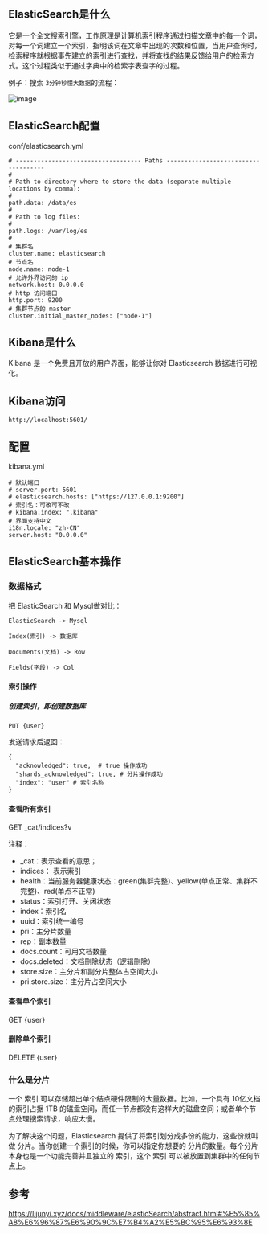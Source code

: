 ## ElasticSearch是什么

它是一个全文搜索引擎，工作原理是计算机索引程序通过扫描文章中的每一个词，对每一个词建立一个索引，指明该词在文章中出现的次数和位置，当用户查询时，检索程序就根据事先建立的索引进行查找，并将查找的结果反馈给用户的检索方式。这个过程类似于通过字典中的检索字表查字的过程。

例子：搜索 `3分钟秒懂大数据`的流程：

![image](https://github.com/chenqiaorui/L3arn/assets/28795155/25b9c255-13d9-4092-8045-0d862ba3f44c)

## ElasticSearch配置

conf/elasticsearch.yml

```
# ----------------------------------- Paths ------------------------------------
#
# Path to directory where to store the data (separate multiple locations by comma):
#
path.data: /data/es
#
# Path to log files:
#
path.logs: /var/log/es
#
# 集群名
cluster.name: elasticsearch
# 节点名
node.name: node-1
# 允许外界访问的 ip
network.host: 0.0.0.0
# http 访问端口
http.port: 9200
# 集群节点的 master
cluster.initial_master_nodes: ["node-1"]
```

## Kibana是什么

Kibana 是一个免费且开放的用户界面，能够让你对 Elasticsearch 数据进行可视化。

## Kibana访问

`http://localhost:5601/`

## 配置

kibana.yml

```
# 默认端口
# server.port: 5601
# elasticsearch.hosts: ["https://127.0.0.1:9200"]
# 索引名：可改可不改
# kibana.index: ".kibana"
# 界面支持中文
i18n.locale: "zh-CN"
server.host: "0.0.0.0"
```

## ElasticSearch基本操作

### 数据格式

把 ElasticSearch 和 Mysql做对比：

```
ElasticSearch -> Mysql

Index(索引) -> 数据库

Documents(文档) -> Row

Fields(字段) -> Col
```

#### 索引操作
##### 创建索引，即创建数据库

```
PUT {user}
```

发送请求后返回：

```
{
  "acknowledged": true,  # true 操作成功
  "shards_acknowledged": true, # 分片操作成功
  "index": "user" # 索引名称
}
```

#### 查看所有索引

GET _cat/indices?v

注释：

- _cat：表示查看的意思；
- indices： 表示索引
- health：当前服务器健康状态：green(集群完整)、yellow(单点正常、集群不完整)、red(单点不正常)
- status：索引打开、关闭状态
- index：索引名
- uuid：索引统一编号
- pri：主分片数量
- rep：副本数量
- docs.count：可用文档数量
- docs.deleted：文档删除状态（逻辑删除）
- store.size：主分片和副分片整体占空间大小
- pri.store.size：主分片占空间大小

#### 查看单个索引

GET {user}

#### 删除单个索引

DELETE {user}

### 什么是分片

一个 索引 可以存储超出单个结点硬件限制的大量数据。比如，一个具有 10亿文档的索引占据 1TB 的磁盘空间，而任一节点都没有这样大的磁盘空间；或者单个节点处理搜索请求，响应太慢。

为了解决这个问题，Elasticsearch 提供了将索引划分成多份的能力，这些份就叫做 分片。当你创建一个索引的时候，你可以指定你想要的 分片的数量。每个分片本身也是一个功能完善并且独立的 索引，这个 索引 可以被放置到集群中的任何节点上。

## 参考

https://lijunyi.xyz/docs/middleware/elasticSearch/abstract.html#%E5%85%A8%E6%96%87%E6%90%9C%E7%B4%A2%E5%BC%95%E6%93%8E
